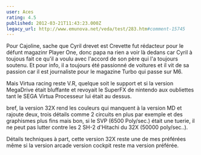 ```yaml
---
user: Aces
rating: 4.5
published: 2012-03-21T11:43:23.000Z
legacy_url: http://www.emunova.net/veda/test/283.htm#comment-15745
---
```

Pour Cajoline, sache que Cyril drevet est Crevette fut rédacteur pour le défunt magazinr Player One, donc papa na rien a voir là dedans car Cyril à toujous fait ce qu'il a voulu avec l'accord de son père qui l'a toujours soutenu.
Et pour info, il a toujours été passionné de voitures et il vit de sa passion car il est journaliste pour le magazine Turbo qui passe sur M6\.

Mais Virtua racing reste V.R, quelque soit le support et si la version MegaDrive était bluffante et revoyait le SuperFX de nintendo aux oubliettes tant le SEGA Virtua Processeur lui était au dessus.

bref, la version 32X rend les couleurs qui manquent à la version MD et rajoute deux, trois détails comme 2 circuits en plus par exemple et des graphismes plus fins mais bon, si le SVP (6500 Poly/sec.)  était une tuerie, il ne peut pas lutter contre les 2 SH-2 d'Hitachi du 32X (50000 poly/sec..).

Détails techniques à part, cette version 32X reste une de mes préférées même si la version arcade version cockpit reste ma version préférée.